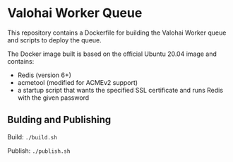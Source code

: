 # Valohai Worker Queue

This repository contains a Dockerfile for building the Valohai Worker queue and scripts to deploy the queue.

The Docker image built is based on the official Ubuntu 20.04 image and contains:

- Redis (version 6+)
- acmetool (modified for ACMEv2 support)
- a startup script that wants the specified SSL certificate and runs Redis with the given password

## Bulding and Publishing

Build: `./build.sh`

Publish: `./publish.sh`
